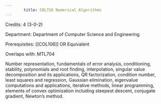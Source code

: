 ```yaml
---
        title: COL726 Numerical Algorithms
---
```

Credits: 4 (3-0-2)

Department: Department of Computer Science and Engineering

Prerequisites: [[COL106]] OR Equivalent

Overlaps with: MTL704

Number representation, fundamentals of error analysis, conditioning, stability, polynomials and root finding, interpolation, singular value decomposition and its applications, QR factorization, condition number, least squares and regression, Gaussian elimination, eigenvalue computations and applications, iterative methods, linear programming, elements of convex optimization including steepest descent, conjugate gradient, Newton’s method.